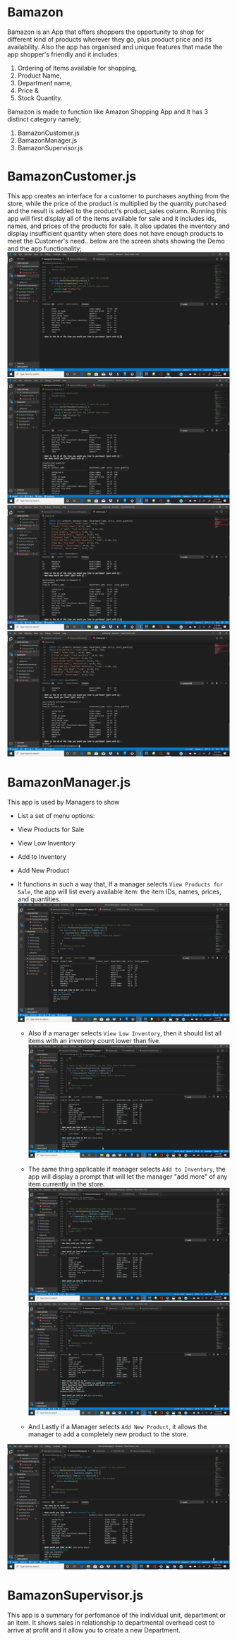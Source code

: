# Bamazon
Bamazon is an App that offers shoppers the opportunity to shop for different kind of products wherever they go, plus product price and its availability. Also the app has organised and unique features that made the app shopper's friendly and it includes:
1. Ordering of Items available for shopping,
2. Product Name,
3. Department name,
4. Price &
5. Stock Quantity.

Bamazon is made to function like Amazon Shopping App and  It has 3 distinct category namely;
1. BamazonCustomer.js
2. BamazonManager.js
3. BamazonSupervisor.js

# BamazonCustomer.js
 This app creates an interface for a customer to purchases anything from the store, while the price of the product is multiplied by the quantity purchased and the result is added to the product's product_sales column. Running this app will first display all of the items available for sale and it includes ids, names, and prices of the products for sale. It also updates the inventory and display insufficient quantity when store does not have enough products to meet the Customer's need.. below are the screen shots showing the Demo and the app functionality;
![bmzc1](Assets/bmzc1.png)
![bmzc2](Assets/bmzc2.png)
![bmzc3](Assets/bmzc3.png)
![bmzc4](Assets/bmzc4.png)

# BamazonManager.js
This app is used by Managers to show

* List a set of menu options:

* View Products for Sale
    
 * View Low Inventory
    
 * Add to Inventory
    
* Add New Product

* It functions in such a way that, If a manager selects `View Products for Sale`, the app will list every available item: the item IDs, names, prices, and quantities.
 ![bmzm1](Assets/bmzm1.png)

  * Also if a manager selects `View Low Inventory`, then it should list all items with an inventory count lower than five.
![bmzm2](Assets/bmzm2.png)

  * The same thing applicable if  manager selects `Add to Inventory`, the app will display a prompt that will let the manager "add more" of any item currently in the store.
  ![bmzm3](Assets/bmzm3.png)
  ![bmzm4](Assets/bmzm4.png)

  * And Lastly if a Manager selects `Add New Product`, it allows the manager to add a completely new product to the store.

![bmzm5](Assets/bmzm5.png)

# BamazonSupervisor.js
This app is a summary for perfomance of the individual unit, department or an item. It shows sales in relationship to departmental overhead cost to arrive at profit and it allow you to create a new Department.